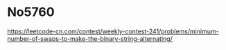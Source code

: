 # No5760

https://leetcode-cn.com/contest/weekly-contest-241/problems/minimum-number-of-swaps-to-make-the-binary-string-alternating/
